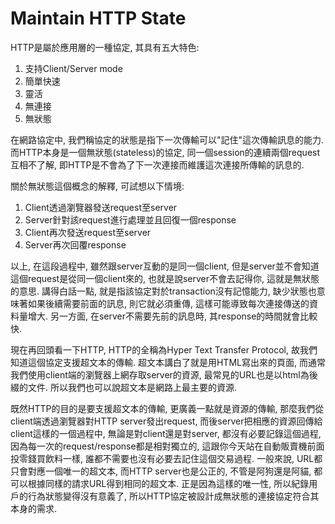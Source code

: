 # Maintain HTTP State

HTTP是屬於應用層的一種協定, 其具有五大特色:

1. 支持Client/Server mode
2. 簡單快速
3. 靈活
4. 無連接
5. 無狀態

在網路協定中, 我們稱協定的狀態是指下一次傳輸可以"記住"這次傳輸訊息的能力. 而HTTP本身是一個無狀態\(stateless\)的協定, 同一個session的連續兩個request互相不了解, 即HTTP是不會為了下一次連接而維護這次連接所傳輸的訊息的.

關於無狀態這個概念的解釋, 可試想以下情境:

1. Client透過瀏覽器發送request至server
2. Server針對該request進行處理並且回復一個response
3. Client再次發送request至server
4. Server再次回覆response

以上, 在這段過程中, 雖然跟server互動的是同一個client, 但是server並不會知道這個request是從同一個client來的, 也就是說server不會去記得你, 這就是無狀態的意思. 講得白話一點, 就是指該協定對於transaction沒有記憶能力, 缺少狀態也意味著如果後續需要前面的訊息, 則它就必須重傳, 這樣可能導致每次連接傳送的資料量增大. 另一方面, 在server不需要先前的訊息時, 其response的時間就會比較快.

現在再回頭看一下HTTP, HTTP的全稱為Hyper Text Transfer Protocol, 故我們知道這個協定支援超文本的傳輸. 超文本講白了就是用HTML寫出來的頁面, 而通常我們使用client端的瀏覽器上網存取server的資源, 最常見的URL也是以html為後綴的文件. 所以我們也可以說超文本是網路上最主要的資源.

既然HTTP的目的是要支援超文本的傳輸, 更廣義一點就是資源的傳輸, 那麼我們從client端透過瀏覽器對HTTP server發出request, 而後server把相應的資源回傳給client這樣的一個過程中, 無論是對client還是對server, 都沒有必要記錄這個過程, 因為每一次的request/response都是相對獨立的, 這跟你今天站在自動販賣機前面投零錢買飲料一樣, 誰都不需要也沒有必要去記住這個交易過程. 一般來說, URL都只會對應一個唯一的超文本, 而HTTP server也是公正的, 不管是阿狗還是阿貓, 都可以根據同樣的請求URL得到相同的超文本. 正是因為這樣的唯一性, 所以紀錄用戶的行為狀態變得沒有意義了, 所以HTTP協定被設計成無狀態的連接協定符合其本身的需求.



